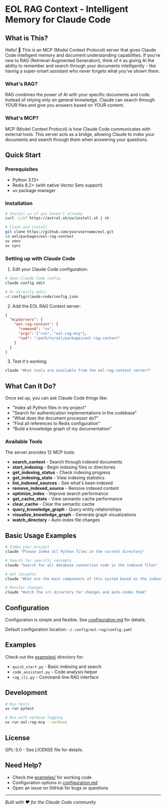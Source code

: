# EOL RAG Context - Intelligent Memory for Claude Code

## What is This?

Hello! 👋 This is an MCP (Model Context Protocol) server that gives Claude Code intelligent memory and document understanding capabilities. If you're new to RAG (Retrieval-Augmented Generation), think of it as giving AI the ability to remember and search through your documents intelligently - like having a super-smart assistant who never forgets what you've shown them.

### What's RAG?

RAG combines the power of AI with your specific documents and code. Instead of relying only on general knowledge, Claude can search through YOUR files and give you answers based on YOUR content.

### What's MCP?

MCP (Model Context Protocol) is how Claude Code communicates with external tools. This server acts as a bridge, allowing Claude to index your documents and search through them when answering your questions.

## Quick Start

### Prerequisites

- Python 3.13+
- Redis 8.2+ (with native Vector Sets support)
- uv package manager

### Installation

```bash
# Install uv if you haven't already
curl -LsSf https://astral.sh/uv/install.sh | sh

# Clone and install
git clone https://github.com/yourusername/eol.git
cd eol/packages/eol-rag-context
uv venv
uv sync
```

### Setting up with Claude Code

1. Edit your Claude Code configuration:

```bash
# Open Claude Code config
claude config edit

# Or directly edit:
~/.config/claude-code/config.json
```

2. Add the EOL RAG Context server:

```json
{
  "mcpServers": {
    "eol-rag-context": {
      "command": "uv",
      "args": ["run", "eol-rag-mcp"],
      "cwd": "/path/to/eol/packages/eol-rag-context"
    }
  }
}
```

3. Test it's working:

```bash
claude "What tools are available from the eol-rag-context server?"
```

## What Can It Do?

Once set up, you can ask Claude Code things like:

- "Index all Python files in my project"
- "Search for authentication implementations in the codebase"
- "What does the document processor do?"
- "Find all references to Redis configuration"
- "Build a knowledge graph of my documentation"

### Available Tools

The server provides 12 MCP tools:

- **search_context** - Search through indexed documents
- **start_indexing** - Begin indexing files or directories
- **get_indexing_status** - Check indexing progress
- **get_indexing_stats** - View indexing statistics
- **list_indexed_sources** - See what's been indexed
- **remove_indexed_source** - Remove indexed content
- **optimize_index** - Improve search performance
- **get_cache_stats** - View semantic cache performance
- **clear_cache** - Clear the semantic cache
- **query_knowledge_graph** - Query entity relationships
- **visualize_knowledge_graph** - Generate graph visualizations
- **watch_directory** - Auto-index file changes

## Basic Usage Examples

```bash
# Index your project
claude "Please index all Python files in the current directory"

# Search for specific concepts
claude "Search for all database connection code in the indexed files"

# Get insights
claude "What are the main components of this system based on the indexed code?"

# Monitor changes
claude "Watch the src directory for changes and auto-index them"
```

## Configuration

Configuration is simple and flexible. See [configuration.md](configuration.md) for details.

Default configuration location: `~/.config/eol-rag/config.yaml`

## Examples

Check out the [examples/](examples/) directory for:

- `quick_start.py` - Basic indexing and search
- `code_assistant.py` - Code analysis helper
- `rag_cli.py` - Command-line RAG interface

## Development

```bash
# Run tests
uv run pytest

# Run with verbose logging
uv run eol-rag-mcp --verbose
```

## License

GPL-3.0 - See LICENSE file for details.

## Need Help?

- Check the [examples/](examples/) for working code
- Configuration options in [configuration.md](configuration.md)
- Open an issue on GitHub for bugs or questions

---

*Built with ❤️ for the Claude Code community*
